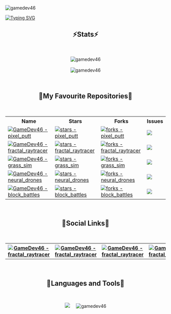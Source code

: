 <p align="left"> <img src="https://komarev.com/ghpvc/?username=gamedev46&label=Profile%20views&color=green&style=for-the-badge&labelColor=1f1f22" alt="gamedev46" /> </p>

<a href="https://git.io/typing-svg"><img src="https://readme-typing-svg.demolab.com?font=Montserrat&size=40&duration=3000&pause=1000&color=31A8FF&center=true&vCenter=true&random=false&width=1000&height=100&lines=Hello+there+%F0%9F%91%8B;Welcome+to+my+profile!" alt="Typing SVG" /></a>

<h2 align="center">⚡Stats⚡</h2>
<br>

<p align="center">
  <img align="center" src="https://github-readme-streak-stats.herokuapp.com/?user=gamedev46&theme=dark" alt="gamedev46" />
  <br>
  <br>
  <img align="center" src="https://github-readme-stats.vercel.app/api?username=gamedev46&show_icons=true&theme=dark&locale=en" alt="gamedev46" />
</p>

<br>

<h2 align="center">🌟My Favourite Repositories🌟</h2>
<br>

<p align="center">

   <table align="center">
    <tr>
      <th>Name</th>
      <th>Stars</th>
      <th>Forks</th>
      <th>Issues</th>
    </tr>
     <!-- Pixel Putt -->
    <tr>
      <td>
        <a href="https://github.com/GameDev46/pixel_putt">
          <img src="https://img.shields.io/static/v1?label=pixel_putt&message=%20&color=1f1f22&logo=github&style=for-the-badge&labelColor=1f1f22" alt="GameDev46 - pixel_putt">
        </a>
      </td>
      <td>
        <a href="https://github.com/GameDev46/pixel_putt/stargazers">
          <img src="https://img.shields.io/github/stars/GameDev46/pixel_putt?style=for-the-badge&labelColor=1f1f22" alt="stars - pixel_putt">
        </a>
      </td>
      <td>
        <a href="https://github.com/GameDev46/pixel_putt/forks">
          <img src="https://img.shields.io/github/forks/GameDev46/pixel_putt?style=for-the-badge&labelColor=1f1f22" alt="forks - pixel_putt">
        </a>
      </td>
      <td>
        <a href="https://github.com/GameDev46/pixel_putt/issues">
            <img src="https://img.shields.io/github/issues/GameDev46/pixel_putt?style=for-the-badge&labelColor=1f1f22&color=red"/>
        </a>
      </td>
    </tr>
     <!-- Fractal raytracer -->
    <tr>
      <td>
        <a href="https://github.com/GameDev46/fractal_raytracer">
          <img src="https://img.shields.io/static/v1?label=fractal_raytracer&message=%20&color=1f1f22&logo=github&style=for-the-badge&labelColor=1f1f22" alt="GameDev46 - fractal_raytracer">
        </a>
      </td>
      <td>
        <a href="https://github.com/GameDev46/fractal_raytracer/stargazers">
          <img src="https://img.shields.io/github/stars/GameDev46/fractal_raytracer?style=for-the-badge&labelColor=1f1f22" alt="stars - fractal_raytracer">
        </a>
      </td>
      <td>
        <a href="https://github.com/GameDev46/fractal_raytracer/forks">
          <img src="https://img.shields.io/github/forks/GameDev46/fractal_raytracer?style=for-the-badge&labelColor=1f1f22" alt="forks - fractal_raytracer">
        </a>
      </td>
      <td>
        <a href="https://github.com/GameDev46/fractal_raytracer/issues">
            <img src="https://img.shields.io/github/issues/GameDev46/fractal_raytracer?style=for-the-badge&labelColor=1f1f22&color=red"/>
        </a>
      </td>
    </tr>
    <!-- Grass sim -->
    <tr>
      <td>
        <a href="https://github.com/GameDev46/grass_sim">
          <img src="https://img.shields.io/static/v1?label=grass_sim&message=%20&color=1f1f22&logo=github&style=for-the-badge&labelColor=1f1f22" alt="GameDev46 - grass_sim">
        </a>
      </td>
      <td>
        <a href="https://github.com/GameDev46/grass_sim/stargazers">
          <img src="https://img.shields.io/github/stars/GameDev46/grass_sim?style=for-the-badge&labelColor=1f1f22" alt="stars - grass_sim">
        </a>
      </td>
      <td>
        <a href="https://github.com/GameDev46/grass_sim/forks">
            <img src="https://img.shields.io/github/forks/GameDev46/grass_sim?style=for-the-badge&labelColor=1f1f22" alt="forks - grass_sim">
        </a>
      </td>
      <td>
        <a href="https://github.com/GameDev46/grass_sim/issues">
          <img src="https://img.shields.io/github/issues/GameDev46/grass_sim?style=for-the-badge&labelColor=1f1f22&color=red"/>
        </a>
      </td>
    </tr>
    <!-- Neural Drones -->
    <tr>
      <td>
        <a href="https://github.com/GameDev46/neural_drones">
          <img src="https://img.shields.io/static/v1?label=neural_drones&message=%20&color=1f1f22&logo=github&style=for-the-badge&labelColor=1f1f22" alt="GameDev46 - neural_drones">
        </a>
      </td>
      <td>
        <a href="https://github.com/GameDev46/neural_drones/stargazers">
          <img src="https://img.shields.io/github/stars/GameDev46/neural_drones?style=for-the-badge&labelColor=1f1f22" alt="stars - neural_drones">
        </a>
      </td>
      <td>
        <a href="https://github.com/GameDev46/neural_drones/forks">
          <img src="https://img.shields.io/github/forks/GameDev46/neural_drones?style=for-the-badge&labelColor=1f1f22" alt="forks - neural_drones">
      </a>
      </td>
      <td>
        <a href="https://github.com/GameDev46/neural_drones/issues">
          <img src="https://img.shields.io/github/issues/GameDev46/neural_drones?style=for-the-badge&labelColor=1f1f22&color=red"/>
      </a>
      </td>
    </tr>
    <!-- Fourier Transform -->
    <tr>
      <td>
        <a href="https://github.com/GameDev46/block_battles">
          <img src="https://img.shields.io/static/v1?label=block_battles&message=%20&color=1f1f22&logo=github&style=for-the-badge&labelColor=1f1f22" alt="GameDev46 - block_battles">
        </a>
      </td>
      <td>
        <a href="https://github.com/GameDev46/block_battles/stargazers">
          <img src="https://img.shields.io/github/stars/GameDev46/block_battles?style=for-the-badge&labelColor=1f1f22" alt="stars - block_battles">
        </a>
      </td>
      <td>
        <a href="https://github.com/GameDev46/block_battles/forks">
          <img src="https://img.shields.io/github/forks/GameDev46/block_battles?style=for-the-badge&labelColor=1f1f22" alt="forks - block_battles">
      </a>
      </td>
      <td>
        <a href="https://github.com/GameDev46/block_battles/issues">
          <img src="https://img.shields.io/github/issues/GameDev46/block_battles?style=for-the-badge&labelColor=1f1f22&color=red"/>
      </a>
      </td>
    </tr>
  </table>
</p>

<br>

<h2 align="center">📱Social Links📱</h2>
<br>

<p align="center">

<p align="center">
  
  <table align="center">
    <th>    
      <a href="https://twitter.com/gamedev46">
          <img src="https://img.shields.io/static/v1?label=Twitter&message=%20&color=blue&logo=twitter&style=for-the-badge&labelColor=1f1f22" alt="GameDev46 - fractal_raytracer">
      </a>
    </th>
    <th> 
      <a href="https://instagram.com/oliver_pearce47">
          <img src="https://img.shields.io/static/v1?label=Instagram&message=%20&color=ee44aa&logo=instagram&style=for-the-badge&labelColor=1f1f22" alt="GameDev46 - fractal_raytracer">
      </a>
    </th>
    <th> 
      <a href="https://youtube.com/@gamedev46">
          <img src="https://img.shields.io/static/v1?label=Youtube&message=%20&color=red&logo=youtube&style=for-the-badge&labelColor=1f1f22&logoColor=red" alt="GameDev46 - fractal_raytracer">
      </a>
    </th>
    <th> 
      <a href="https://www.reddit.com/user/TennisImportant9406">
          <img src="https://img.shields.io/static/v1?label=Reddit&message=%20&color=orange&logo=reddit&style=for-the-badge&labelColor=1f1f22" alt="GameDev46 - fractal_raytracer">
      </a>
    </th>
    <th> 
      <a href="https://replit.com/@GameDev46">
          <img src="https://img.shields.io/static/v1?label=Replit&message=%20&color=orange&logo=replit&style=for-the-badge&labelColor=1f1f22" alt="GameDev46 - fractal_raytracer">
      </a>
    </th>
  </table>
</p>

<br>

<h2 align="center">🔨Languages and Tools🔨</h2>
<br>

<p align="center">
  <img src="https://skillicons.dev/icons?i=c,cs,html,css,js,nodejs,py,github,blender,replit,unity,visualstudio,vscode,threejs&perline=5">
  &nbsp;
  &nbsp;
  <img src="https://github-readme-stats.vercel.app/api/top-langs?username=gamedev46&show_icons=true&theme=dark&locale=en&layout=compact" alt="gamedev46" />
</p>


